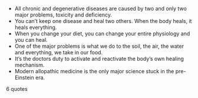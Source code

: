  - All chronic and degenerative diseases are caused by two and only two major problems, toxicity and deficiency.
 - You can’t keep one disease and heal two others. When the body heals, it heals everything.
 - When you change your diet, you can change your entire physiology and you can heal.
 - One of the major problems is what we do to the soil, the air, the water and everything, we take in our food.
 - It’s the doctors duty to activate and reactivate the body’s own healing mechanism.
 - Modern allopathic medicine is the only major science stuck in the pre-Einstein era.

6 quotes